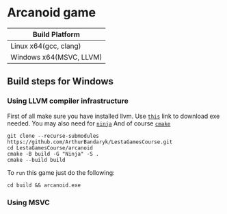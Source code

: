 # Arcanoid game

Build Platform          |
------------------------|
Linux x64(gcc, clang)   |
Windows x64(MSVC, LLVM) |

## Build steps for Windows

### Using LLVM compiler infrastructure

First of all make sure you have installed llvm. Use [`this`](https://github.com/llvm/llvm-project/releases/tag/llvmorg-15.0.7) link to download exe needed.
You may also need for [`ninja`](https://github.com/ninja-build/ninja/releases)
And of course [`cmake`](https://cmake.org/download/#latest)

```
git clone --recurse-submodules https://github.com/ArthurBandaryk/LestaGamesCourse.git
cd LestaGamesCourse/arcanoid
cmake -B build -G "Ninja" -S .
cmake --build build

```

To `run` this game just do the following:

```
cd build && arcanoid.exe

```

### Using MSVC



